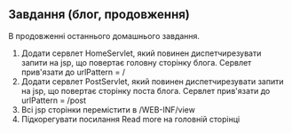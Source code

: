 ## Завдання (блог, продовження)
В продовженні останнього домашнього завдання.
1. Додати сервлет HomeServlet, який повинен диспетчирезувати запити на jsp, що повертає головну сторінку блога. Сервлет прив'язати до urlPattern = /
2. Додати сервлет PostServlet, який повинен диспетчирезувати запити на jsp, що повертає сторінку поста блога. Сервлет прив'язати до urlPattern = /post
3. Всі jsp сторінки перемістити в /WEB-INF/view
4. Підкорегувати посилання Read more на головній сторінці